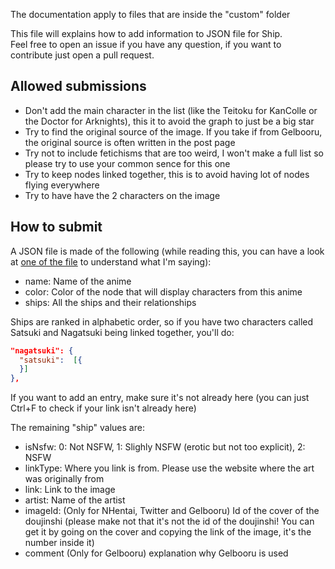 The documentation apply to files that are inside the "custom" folder

This file will explains how to add information to JSON file for Ship.<br/>
Feel free to open an issue if you have any question, if you want to contribute just open a pull request.

## Allowed submissions
- Don't add the main character in the list (like the Teitoku for KanColle or the Doctor for Arknights), this it to avoid the graph to just be a big star
- Try to find the original source of the image. If you take if from Gelbooru, the original source is often written in the post page
- Try not to include fetichisms that are too weird, I won't make a full list so please try to use your common sence for this one
- Try to keep nodes linked together, this is to avoid having lot of nodes flying everywhere
- Try to have have the 2 characters on the image

## How to submit

A JSON file is made of the following (while reading this, you can have a look at [one of the file](https://github.com/Xwilarg/Ship_data/blob/master/kancolle.json) to understand what I'm saying):
- name: Name of the anime
- color: Color of the node that will display characters from this anime
- ships: All the ships and their relationships

Ships are ranked in alphabetic order, so if you have two characters called Satsuki and Nagatsuki being linked together, you'll do:
```json
"nagatsuki": {
  "satsuki":  [{
  }]
},
```
If you want to add an entry, make sure it's not already here (you can just Ctrl+F to check if your link isn't already here)

The remaining "ship" values are:
- isNsfw: 0: Not NSFW, 1: Slighly NSFW (erotic but not too explicit), 2: NSFW
- linkType: Where you link is from. Please use the website where the art was originally from
- link: Link to the image
- artist: Name of the artist
- imageId: (Only for NHentai, Twitter and Gelbooru) Id of the cover of the doujinshi (please make not that it's not the id of the doujinshi! You can get it by going on the cover and copying the link of the image, it's the number inside it)
- comment (Only for Gelbooru) explanation why Gelbooru is used
